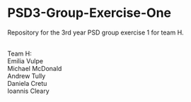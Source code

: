PSD3-Group-Exercise-One
======================

Repository for the 3rd year PSD group exercise 1 for team H.



<br>
Team H:
<br>
Emilia Vulpe
<br>
Michael McDonald
<br>
Andrew Tully
<br>
Daniela Cretu
<br>
Ioannis Cleary
